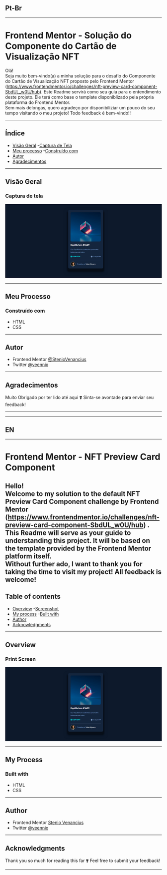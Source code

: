 ## Pt-Br
------------------------------------------------------------------------------------------------------------------------------------------------ 
# Frontend Mentor - Solução do Componente do Cartão de Visualização NFT
Olá! <br>
Seja muito bem-vindo(a) a minha solução para o desafio do Componente do Cartão de Visualização NFT proposto pelo Frontend Mentor (https://www.frontendmentor.io/challenges/nft-preview-card-component-SbdUL_w0U/hub). Este Readme servirá como seu guia para o entendimento deste projeto. Ele terá como base o template disponiblizado pela própria plataforma do Frontend Mentor.
<br>
Sem mais delongas, quero agradeço por disponibiliziar um pouco do seu tempo visitando o meu projeto!
Todo feedback é bem-vindo!!

------------------------------------------------------------------------------------------------------------------------------------------------

## Índice

- [Visão Geral](#visão-geral)
    -[Captura de Tela](#captura-de-tela)
- [Meu processo](#meu-processo)
    -[Construído com](#construído-com)
- [Autor](#autor)
- [Agradecimentos](#agradecimentos)

------------------------------------------------------------------------------------------------------------------------------------------------

## Visão Geral
### Captura de tela
![](./design/solu%C3%A7%C3%A3o.png)

------------------------------------------------------------------------------------------------------------------------------------------------

## Meu Processo 
### Construído com 
- HTML 
- CSS


------------------------------------------------------------------------------------------------------------------------------------------------

## Autor 
- Frontend Mentor [@StenioVenancius](frontendmentor.io/profile/StenioVenancius)
- Twitter [@veennix](https://twitter.com/veennix)

------------------------------------------------------------------------------------------------------------------------------------------------

## Agradecimentos 
Muito Obrigado por ter lido até aqui ❣️
Sinta-se avontade para enviar seu feedback!

------------------------------------------------------------------------------------------------------------------------------------------------
------------------------------------------------------------------------------------------------------------------------------------------------
## EN
------------------------------------------------------------------------------------------------------------------------------------------------

# Frontend Mentor - NFT Preview Card Component
Hello! <br>
Welcome to my solution to the default NFT Preview Card Component challenge by Frontend Mentor (https://www.frontendmentor.io/challenges/nft-preview-card-component-SbdUL_w0U/hub) . This Readme will serve as your guide to understanding this project. It will be based on the template provided by the Frontend Mentor platform itself.
<br>
Without further ado, I want to thank you for taking the time to visit my project!
All feedback is welcome!
------------------------------------------------------------------------------------------------------------------------------------------------

## Table of contents
- [Overview](#Overview)
    -[Screenshot](#screenshot)
- [My process](#my-process)
    -[Built with](#built-with)
- [Author](#author)
- [Acknowledgments](#acknowledgments)

------------------------------------------------------------------------------------------------------------------------------------------------

## Overview
### Print Screen
![](./design/solu%C3%A7%C3%A3o.png)

------------------------------------------------------------------------------------------------------------------------------------------------

## My Process
### Built with
- HTML
- CSS

------------------------------------------------------------------------------------------------------------------------------------------------

## Author
- Frontend Mentor [Stenio Venancius](frontendmentor.io/profile/StenioVenancius)
- Twitter [@veennix](https://twitter.com/veennix)

------------------------------------------------------------------------------------------------------------------------------------------------

## Acknowledgments
Thank you so much for reading this far ❣️
Feel free to submit your feedback!

------------------------------------------------------------------------------------------------------------------------------------------------